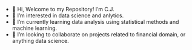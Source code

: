 - 👋 Hi, Welcome to my Repository! I’m C.J.
- 👀 I’m interested in data science and anlytics.
- 🌱 I’m currently learning data analysis using statistical methods and machine learning. 
- 💞️ I’m looking to collaborate on projects related to financial domain, or anything data science.

<!---
cj-asimov12/cj-asimov12 is a ✨ special ✨ repository because its `README.md` (this file) appears on your GitHub profile.
You can click the Preview link to take a look at your changes.
--->
